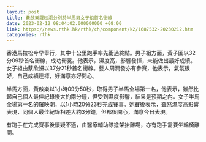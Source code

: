 ```yaml
---
layout: post
title: 黃啟樂羅映潮分別於半馬男女子組首名衝線
date: 2023-02-12 08:04:02.000000000 +08:00
link: https://news.rthk.hk/rthk/ch/component/k2/1687532-20230212.htm
categories: rthk
---
```


香港馬拉松今早舉行，其中十公里跑手率先衝過終點。男子組方面，黃子圖以32分09秒首名衝線，成功衛冕。他表示，濕度高，影響發揮，未能做岀最好成續。女子組由蔡欣妍以37分21秒首名衝線。藝人周潤發亦有參賽，他表示，氣氛很好，自己成績達標，好滿意亦好開心。

半馬方面，黃啟樂以1小時09分50秒，取得男子半馬全場第一名，他表示，雖然比起自己個人最佳紀錄慢大約兩分鐘，但受到濕度影響，結果是預期之內。女子半馬全場第一名的羅映潮，以1小時20分23秒完成賽事。她賽後表示，雖然濕度高影響表現，同個人最佳紀錄相差大約3分鐘，但都很開心，滿意今日表現。

有跑手在完成賽事後懷疑不適，由醫療輔助隊擔架抬離場，亦有跑手需要坐輪椅離開。
